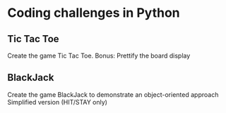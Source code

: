 # Coding challenges in Python

## Tic Tac Toe
Create the game Tic Tac Toe.
Bonus: Prettify the board display

## BlackJack
Create the game BlackJack to demonstrate an object-oriented approach
Simplified version (HIT/STAY only)
